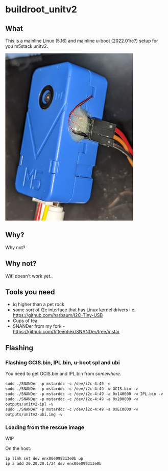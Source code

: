 # buildroot_unitv2

## What

This is a mainline Linux (5.16) and mainline u-boot (2022.01rc?) setup for
you m5stack unitv2.

![unitv2](unitv2.jpg)

## Why?

Why not?

## Why not?

Wifi doesn't work yet..

## Tools you need

  - iq higher than a pet rock
  - some sort of i2c interface that has Linux kernel drivers i.e. https://github.com/harbaum/I2C-Tiny-USB
  - Cups of tea.
  - SNANDer from my fork - https://github.com/fifteenhex/SNANDer/tree/mstar

## Flashing

### Flashing GCIS.bin, IPL.bin, u-boot spl and ubi

You need to get GCIS.bin and IPL.bin from *somewhere*.

```
sudo ./SNANDer -p mstarddc -c /dev/i2c-4:49 -e
sudo ./SNANDer -p mstarddc -c /dev/i2c-4:49 -w GCIS.bin -v
sudo ./SNANDer -p mstarddc -c /dev/i2c-4:49 -a 0x140000 -w IPL.bin -v
sudo ./SNANDer -p mstarddc -c /dev/i2c-4:49 -a 0x200000 -w outputs/unitv2-ipl -v
sudo ./SNANDer -p mstarddc -c /dev/i2c-4:49 -a 0xEC0000 -w outputs/unitv2-ubi.img -v
```

### Loading from the rescue image

WIP

On the host:

```
ip link set dev enx00e099313e0b up
ip a add 20.20.20.1/24 dev enx00e099313e0b
```
